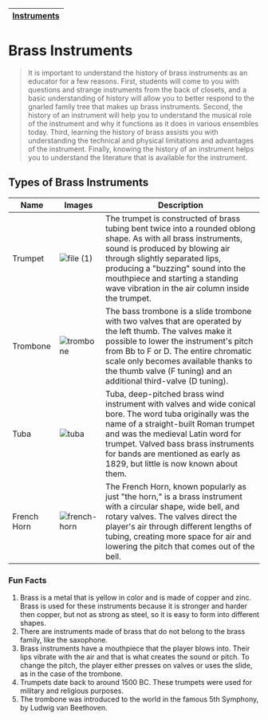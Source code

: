 | [Instruments](instruments.md) |
|------|

# Brass Instruments

> It is important to understand the history of brass instruments as an educator for a few reasons. First, students will come to you with questions and strange instruments from the back of closets, and a basic understanding of history will allow you to better respond to the gnarled family tree that makes up brass instruments. Second, the history of an instrument will help you to understand the musical role of the instrument and why it functions as it does in various ensembles today. Third, learning the history of brass assists you with understanding the technical and physical limitations and advantages of the instrument. Finally, knowing the history of an instrument helps you to understand the literature that is available for the instrument.

## Types of Brass Instruments
| Name | Images | Description |
| ---- | ------ | ----------- |
| Trumpet |![file (1)](https://github.com/user-attachments/assets/063bc6c9-26d7-4e4d-8007-a9fd87c91d04)| The trumpet is constructed of brass tubing bent twice into a rounded oblong shape. As with all brass instruments, sound is produced by blowing air through slightly separated lips, producing a "buzzing" sound into the mouthpiece and starting a standing wave vibration in the air column inside the trumpet. |
| Trombone | ![trombone](https://github.com/user-attachments/assets/a5e52fb1-e323-44fb-9c5a-b97c3fecfaa4) | The bass trombone is a slide trombone with two valves that are operated by the left thumb. The valves make it possible to lower the instrument's pitch from Bb to F or D. The entire chromatic scale only becomes available thanks to the thumb valve (F tuning) and an additional third-valve (D tuning). |
| Tuba | ![tuba](https://github.com/user-attachments/assets/44efcb89-41c0-48c3-8673-a86a23112b04) | Tuba, deep-pitched brass wind instrument with valves and wide conical bore. The word tuba originally was the name of a straight-built Roman trumpet and was the medieval Latin word for trumpet. Valved bass brass instruments for bands are mentioned as early as 1829, but little is now known about them. |
| French Horn | ![french-horn](https://github.com/user-attachments/assets/2096872d-48b7-4412-bc90-99e2505a50b5) | The French Horn, known popularly as just "the horn," is a brass instrument with a circular shape, wide bell, and rotary valves. The valves direct the player's air through different lengths of tubing, creating more space for air and lowering the pitch that comes out of the bell. |

### Fun Facts
1. Brass is a metal that is yellow in color and is made of copper and zinc. Brass is used for these instruments because it is stronger and harder then copper, but not as strong as steel, so it is easy to form into different shapes.
2. There are instruments made of brass that do not belong to the brass family, like the saxophone.
3. Brass instruments have a mouthpiece that the player blows into. Their lips vibrate with the air and that is what creates the sound or pitch. To change the pitch, the player either presses on valves or uses the slide, as in the case of the trombone.
4. Trumpets date back to around 1500 BC. These trumpets were used for military and religious purposes.
5. The trombone was introduced to the world in the famous 5th Symphony, by Ludwig van Beethoven.
